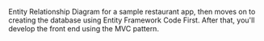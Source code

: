 Entity Relationship Diagram for a sample restaurant app, then moves on to creating the database using Entity Framework Code First. After that, you'll develop the front end using the MVC pattern.

